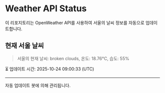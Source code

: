 
# Weather API Status

이 리포지토리는 OpenWeather API를 사용하여 서울의 날씨 정보를 자동으로 업데이트합니다.

## 현재 서울 날씨
> 서울의 현재 날씨: broken clouds, 온도: 18.76°C, 습도: 55%

⏳ 업데이트 시간: 2025-10-24 09:00:33 (UTC)

---
자동 업데이트 봇에 의해 관리됩니다.

